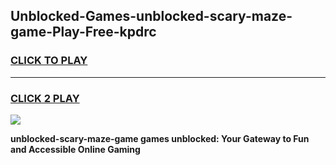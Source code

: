 
## Unblocked-Games-unblocked-scary-maze-game-Play-Free-kpdrc
<h3>
<a href="https://premium76.site?title=unblocked-scary-maze-game&ref=23A">CLICK TO PLAY</a></h3>
<hr>

<h3>
<a href="https://premium76.site?title=unblocked-scary-maze-game&ref=23A">CLICK 2 PLAY</a>
  
</h3>

<a href="https://premium76.site?title=unblocked-scary-maze-game&ref=23A"><img src="https://clearcache.store/games.png"></a>


**unblocked-scary-maze-game games unblocked: Your Gateway to Fun and Accessible Online Gaming**
